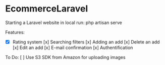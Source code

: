 # EcommerceLaravel


Starting a Laravel website in local run:
php artisan serve


Features:
- [x] Rating system
[x] Searching filters
[x] Adding an add
[x] Delete an add
[x] Edit an add
[x] E-mail confirmation
[x] Authentification



To Do:
[ ] Use S3 SDK from Amazon for uploading images
